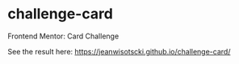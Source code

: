 # challenge-card
Frontend Mentor: Card  Challenge

See the result here: https://jeanwisotscki.github.io/challenge-card/
